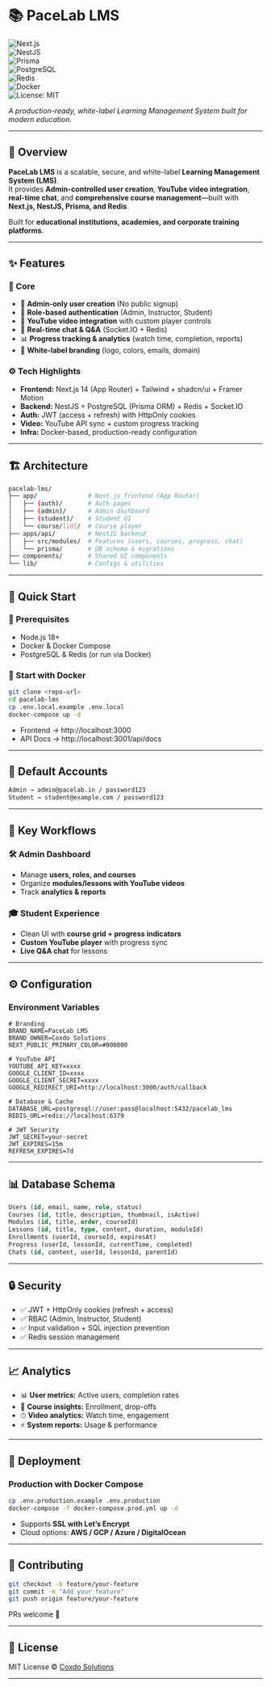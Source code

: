# 📚 PaceLab LMS  

![Next.js](https://img.shields.io/badge/Next.js-14-black?logo=next.js)  
![NestJS](https://img.shields.io/badge/NestJS-10-E0234E?logo=nestjs)  
![Prisma](https://img.shields.io/badge/Prisma-ORM-2D3748?logo=prisma)  
![PostgreSQL](https://img.shields.io/badge/PostgreSQL-DB-4169E1?logo=postgresql)  
![Redis](https://img.shields.io/badge/Redis-Cache-D92D2A?logo=redis)  
![Docker](https://img.shields.io/badge/Docker-Production-2496ED?logo=docker)  
![License: MIT](https://img.shields.io/badge/License-MIT-green)  

*A production-ready, white-label Learning Management System built for modern education.*  

---

## 🚀 Overview  

**PaceLab LMS** is a scalable, secure, and white-label **Learning Management System (LMS)**.  
It provides **Admin-controlled user creation**, **YouTube video integration**, **real-time chat**, and **comprehensive course management**—built with **Next.js, NestJS, Prisma, and Redis**.  

Built for **educational institutions, academies, and corporate training platforms**.  

---

## ✨ Features  

### 🔑 Core  
- 👤 **Admin-only user creation** (No public signup)  
- 🔐 **Role-based authentication** (Admin, Instructor, Student)  
- 🎥 **YouTube video integration** with custom player controls  
- 💬 **Real-time chat & Q&A** (Socket.IO + Redis)  
- 📊 **Progress tracking & analytics** (watch time, completion, reports)  
- 🎨 **White-label branding** (logo, colors, emails, domain)  

### ⚙️ Tech Highlights  
- **Frontend:** Next.js 14 (App Router) + Tailwind + shadcn/ui + Framer Motion  
- **Backend:** NestJS + PostgreSQL (Prisma ORM) + Redis + Socket.IO  
- **Auth:** JWT (access + refresh) with HttpOnly cookies  
- **Video:** YouTube API sync + custom progress tracking  
- **Infra:** Docker-based, production-ready configuration  

---

## 🏗️ Architecture  

```bash
pacelab-lms/
├── app/              # Next.js frontend (App Router)
│   ├── (auth)/       # Auth pages
│   ├── (admin)/      # Admin dashboard
│   ├── (student)/    # Student UI
│   └── course/[id]/  # Course player
├── apps/api/         # NestJS backend
│   ├── src/modules/  # Features (users, courses, progress, chat)
│   └── prisma/       # DB schema & migrations
├── components/       # Shared UI components
└── lib/              # Configs & utilities
```

---

## 🚦 Quick Start  

### 🔧 Prerequisites  
- Node.js 18+  
- Docker & Docker Compose  
- PostgreSQL & Redis (or run via Docker)  

### 🐳 Start with Docker  
```bash
git clone <repo-url>
cd pacelab-lms
cp .env.local.example .env.local
docker-compose up -d
```

- Frontend → http://localhost:3000  
- API Docs → http://localhost:3001/api/docs  

---

## 👤 Default Accounts  

```txt
Admin → admin@pacelab.in / password123  
Student → student@example.com / password123
```

---

## 🎯 Key Workflows  

### 🛠 Admin Dashboard  
- Manage **users, roles, and courses**  
- Organize **modules/lessons with YouTube videos**  
- Track **analytics & reports**  

### 🎓 Student Experience  
- Clean UI with **course grid + progress indicators**  
- **Custom YouTube player** with progress sync  
- **Live Q&A chat** for lessons  

---

## ⚙️ Configuration  

### Environment Variables  
```env
# Branding
BRAND_NAME=PaceLab LMS
BRAND_OWNER=Coxdo Solutions
NEXT_PUBLIC_PRIMARY_COLOR=#000000

# YouTube API
YOUTUBE_API_KEY=xxxx
GOOGLE_CLIENT_ID=xxxx
GOOGLE_CLIENT_SECRET=xxxx
GOOGLE_REDIRECT_URI=http://localhost:3000/auth/callback

# Database & Cache
DATABASE_URL=postgresql://user:pass@localhost:5432/pacelab_lms
REDIS_URL=redis://localhost:6379

# JWT Security
JWT_SECRET=your-secret
JWT_EXPIRES=15m
REFRESH_EXPIRES=7d
```

---

## 📊 Database Schema  

```sql
Users (id, email, name, role, status)
Courses (id, title, description, thumbnail, isActive)
Modules (id, title, order, courseId)
Lessons (id, title, type, content, duration, moduleId)
Enrollments (userId, courseId, expiresAt)
Progress (userId, lessonId, currentTime, completed)
Chats (id, content, userId, lessonId, parentId)
```

---

## 🔒 Security  

- ✅ JWT + HttpOnly cookies (refresh + access)  
- ✅ RBAC (Admin, Instructor, Student)  
- ✅ Input validation + SQL injection prevention  
- ✅ Redis session management  

---

## 📈 Analytics  

- 📊 **User metrics:** Active users, completion rates  
- 🎥 **Course insights:** Enrollment, drop-offs  
- ⏱ **Video analytics:** Watch time, engagement  
- ⚡ **System reports:** Usage & performance  

---

## 🚀 Deployment  

### Production with Docker Compose  
```bash
cp .env.production.example .env.production
docker-compose -f docker-compose.prod.yml up -d
```

- Supports **SSL with Let’s Encrypt**  
- Cloud options: **AWS / GCP / Azure / DigitalOcean**  

---

## 🤝 Contributing  

```bash
git checkout -b feature/your-feature
git commit -m "Add your feature"
git push origin feature/your-feature
```

PRs welcome 🚀  

---

## 📄 License  

MIT License © [Coxdo Solutions](https://www.coxdo.in)  

---
